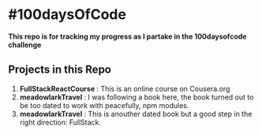 # #100daysOfCode
**This repo is for tracking my progress as I partake in the 100daysofcode challenge**
## Projects in this Repo
1. **FullStackReactCourse** : This is an online course on Cousera.org
2. **meadowlarkTravel** : I was following a book here, the book turned out to be too dated to work with peacefully, npm modules.
3. **meadowlarkTravel** : This is anouther dated book but a good step in the right direction: FullStack.